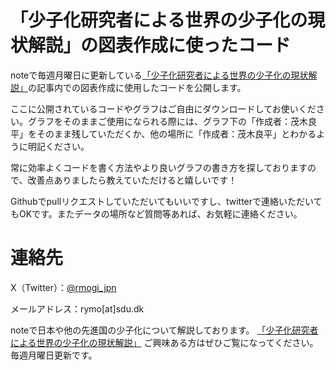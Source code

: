 # 「少子化研究者による世界の少子化の現状解説」の図表作成に使ったコード
noteで毎週月曜日に更新している[「少子化研究者による世界の少子化の現状解説」](https://note.com/rmogimogi/m/m01ce87a24ed5)の記事内での図表作成に使用したコードを公開します。

ここに公開されているコードやグラフはご自由にダウンロードしてお使いください。グラフをそのままご使用になられる際には、グラフ下の「作成者：茂木良平」をそのまま残していただくか、他の場所に「作成者：茂木良平」とわかるように明記ください。

常に効率よくコードを書く方法やより良いグラフの書き方を探しておりますので、改善点ありましたら教えていただけると嬉しいです！

Githubでpullリクエストしていただいてもいいですし、twitterで連絡いただいてもOKです。またデータの場所など質問等あれば、お気軽に連絡ください。

# 連絡先
X（Twitter）：[@rmogi_jpn](https://twitter.com/rmogi_jpn)

メールアドレス：rymo[at]sdu.dk

noteで日本や他の先進国の少子化について解説しております。
[「少子化研究者による世界の少子化の現状解説」](https://note.com/rmogimogi/m/m01ce87a24ed5)
ご興味ある方はぜひご覧になってください。毎週月曜日更新です。
